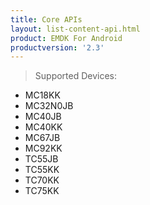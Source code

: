 ```yaml
---
title: Core APIs
layout: list-content-api.html
product: EMDK For Android
productversion: '2.3'
---
```

>Supported Devices:
* MC18KK
* MC32N0JB
* MC40JB
* MC40KK
* MC67JB
* MC92KK
* TC55JB
* TC55KK
* TC70KK
* TC75KK








